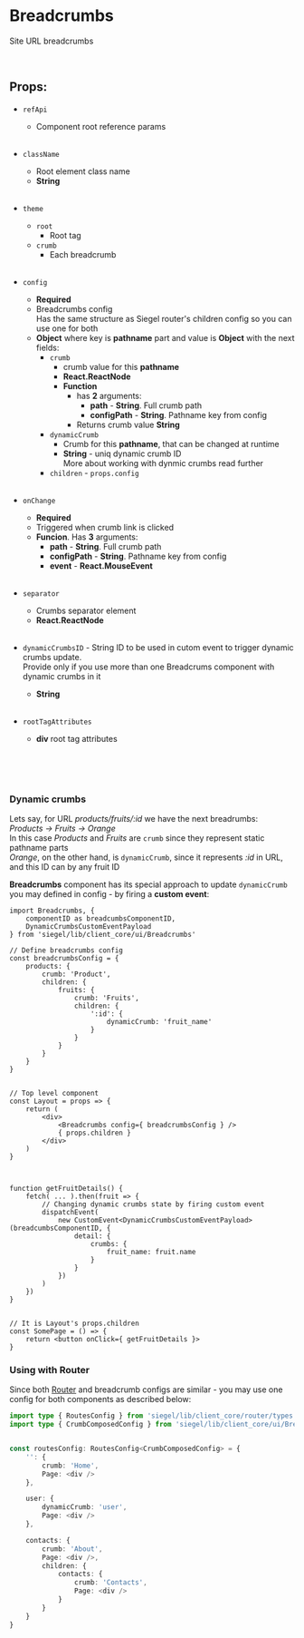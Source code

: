 # Breadcrumbs

Site URL breadcrumbs<br />

<br />

## Props:

- `refApi`
    - Component root reference params<br /><br />

- `className`
    - Root element class name
    - **String**<br /><br />

- `theme`
    - `root`
        - Root tag
    - `crumb`
        - Each breadcrumb<br /><br />

- `config`
    - **Required**
    - Breadcrumbs config<br />
        Has the same structure as Siegel router's children config so you can use one for both
    - **Object** where key is **pathname** part and value is **Object** with the next fields:
        - `crumb`
            - crumb value for this **pathname**
            - **React.ReactNode**
            - **Function**
                - has **2** arguments:
                    - **path** - **String**. Full crumb path
                    - **configPath** - **String**. Pathname key from config
                - Returns crumb value **String**
        - `dynamicCrumb`
            - Crumb for this **pathname**, that can be changed at runtime
            - **String** - uniq dynamic crumb ID<br />
            More about working with dynmic crumbs read further
        - `children` - `props.config`<br /><br />

- `onChange`
    - **Required**
    - Triggered when crumb link is clicked
    - **Funcion**. Has **3** arguments:
        - **path** - **String**. Full crumb path
        - **configPath** - **String**. Pathname key from config 
        - **event** - **React.MouseEvent<HTMLAnchorElement>**<br /><br />

- `separator`
    - Crumbs separator element
    - **React.ReactNode**<br /><br />

- `dynamicCrumbsID` - String ID to be used in cutom event to trigger dynamic crumbs update.<br />
    Provide only if you use more than one Breadcrums component with dynamic crumbs in it
    - **String**<br /><br />

- `rootTagAttributes`
    - **div** root tag attributes<br /><br />

<br /><br />

### Dynamic crumbs

Lets say, for URL _products/fruits/:id_ we have the next breadrumbs:<br />
_Products -> Fruits -> Orange_<br />
In this case _Products_ and _Fruits_ are `crumb` since they represent static pathname parts<br />
_Orange_, on the other hand, is `dynamicCrumb`, since it represents _:id_ in URL, and this ID can by any fruit ID<br />

**Breadcrumbs** component has its special approach to update `dynamicCrumb` you may defined in config - by firing a **custom event**:<br />

```tsx
import Breadcrumbs, {
    componentID as breadcumbsComponentID,
    DynamicCrumbsCustomEventPayload
} from 'siegel/lib/client_core/ui/Breadcrumbs'

// Define breadcrumbs config
const breadcrumbsConfig = {
    products: {
        crumb: 'Product',
        children: {
            fruits: {
                crumb: 'Fruits',
                children: {
                    ':id': {
                        dynamicCrumb: 'fruit_name'
                    }
                }
            }
        }
    }
}


// Top level component
const Layout = props => {
    return (
        <div>
            <Breadcrumbs config={ breadcrumbsConfig } />
            { props.children }
        </div>
    )
}



function getFruitDetails() {
    fetch( ... ).then(fruit => {
        // Changing dynamic crumbs state by firing custom event
        dispatchEvent(
            new CustomEvent<DynamicCrumbsCustomEventPayload>(breadcumbsComponentID, {
                detail: {
                    crumbs: {
                        fruit_name: fruit.name
                    }
                }
            })
        )
    })
}


// It is Layout's props.children 
const SomePage = () => {
    return <button onClick={ getFruitDetails }>
}

```



### Using with Router

Since both [Router](https://github.com/CyberCookie/siegel/tree/master/client_core/router) and breadcrumb configs are similar - you may use one config for both components as described below:<br />


```ts
import type { RoutesConfig } from 'siegel/lib/client_core/router/types'
import type { CrumbComposedConfig } from 'siegel/lib/client_core/ui/Breadcrumbs'


const routesConfig: RoutesConfig<CrumbComposedConfig> = {
    '': {
        crumb: 'Home',
        Page: <div />
    },

    user: {
        dynamicCrumb: 'user',
        Page: <div />
    },

    contacts: {
        crumb: 'About',
        Page: <div />,
        children: {
            contacts: {
                crumb: 'Contacts',
                Page: <div />
            }
        }
    }
}
```